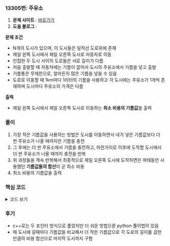 ### 13305번: 주유소

1. **문제 사이트** : [바로가기](https://www.acmicpc.net/problem/13305)
2. **도움 블로그** : 

**문제 조건**
- N개의 도시가 있으며, 이 도시들은 일직선 도로위에 존재
- 제일 왼쪽 도시에서 제일 오른쪽 도시로 자동차로 이동
- 인접한 두 도시 사이의 도로들은 서로 길이가 다름
- 처음 출발할 때 자동차에는 기름이 없어서 도시의 주유소에서 기름을 넣고 출발
- 기름통은 무제한으로, 얼마든지 많은 기름을 넣을 수 있음
- 도로로 이동할 때 1km마다 1리터의 기름을 사용하고 각 도시에는 주유소가 1개씩 존재하며 도시마다 주유소의 가격은 다름

**출력**  
- 제일 왼쪽 도시에서 제일 오른쪽 도시로 이동하는 **최소 비용의 기름값**을 출력

### 풀이
1. 가장 적은 기름값을 사용하는 방법은 도시를 이동하면서 내가 넣은 기름값보다 더 싼 주유소가 나올 때까지만 기름을 충전
2. 그 후에는 더 싼 주유소에서 기름을 충전하고, 마찬가지로 이후에 도착할 도시에서 더 싼 주유소가 나올 때까지 충전을 반복
3. 위 과정들을 계속 반복해서 최종적으로 제일 오른쪽 도시에 도착하면은 여태동안 사용했던 **기름값들의 합산**이 곧 최소 비용
4. 최소 비용의 기름값을 출력

### 핵심 코드

<details>
<summary>코드 보기</summary>

```cpp
void solve() {
    int p1 = 0, p2 = 0;
    ll ans = 0;
    
    while(++p1 < n) {
        ll dist = 0;
        for(int i = p1; i < n; i++) {
            // i가 마지막 도시에 도착하면은 p1을 마지막 도시에 가리킴
            if(i == n - 1) p1 = n - 1;
            dist += road[i - 1];
            
            // i번쨰 도시 주요소 값이 p2 주요소 값보다 작거나 같을 때 해당 마을을 p1으로 가리킴
            if(gas_station[i] <= gas_station[p2]) {
                p1 = i;
                break;
            }
        }
        
        // 출발 도시에서 다음 도시까지만 기름 충전
        ans += (gas_station[p2] * dist);
        p2 = p1;
    }
    
    cout << ans << '\n';
}
```
- 현재 주유소 순서를 나타내는 `p2`, 현재 주유소보다 더 싼 주유소의 순서를 나타내는 `p1`, 기름값의 합산인 `ans`
- `p1`이 `n`번 도시 도착 전까지 반복
- 현재 주유소에서 다음 더 싼 주유소까지의 거리를 나타내는 `dist`
- `p1` 도시부터 시작해서 마지막 도시까지 주유소 값이 `p2`보다 더 싸거나 같은 주유소가 있을 시에 `p1`을 해당 도시의 순서값으로 저장
- `ans`에 해당 다음 주유소까지의 거리인 `dist`와 현재 주유소 위치인 `p2` 비용의 곱을 합산
- 위 과정들을 `p1`이 마지막 도시에 도착하면은 더이상 갈 수 있는 것이 없으므로 반복문을 종료
- 최종적으로 구한 `ans` 값에는 기름의 최소 비용이 저장됌으로 이를 출력
</details>

### 후기
- c++로는 두 포인터 방식으로 풀었지만 더 쉬운 방법으론 python 풀이법이 있음
- 매 도시에 갈때마다 기름값을 비교해서 더 작은 기름값으로 각 도로의 길이를 곱한 만큼의 비용 합산으로 마지막 도시까지 구함